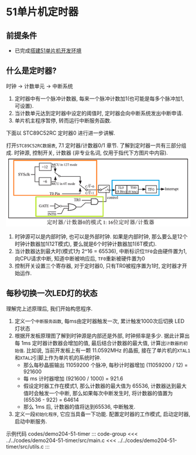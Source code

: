 # 51单片机定时器

## 前提条件

- 已完成[搭建51单片机开发环境](./setup-development-environment-for-51-mcu.md)

## 什么是定时器?

时钟 -> 计数单元 -> 中断系统

1. 定时器中有一个脉冲计数器, 每来一个脉冲计数加1(也可能是每多个脉冲加1, 可设置).
2. 当计数单元达到定时器中设定的阈值时, 定时器会向中断系统发出中断申请.
3. 单片机主程序暂停, 转而运行中断服务函数.

下面以 STC89C52RC 定时器0 进行进一步讲解.

打开`STC89C52RC数据表`, 7.1 定时器/计数器0/1 章节. 了解到定时器一共有三部分组成. 时钟源, 控制开关, 计数器 (非专业名词, 仅用于指代下方图片中内容).
![picture 0](assets/934298f41fdd4b14160032bbd315585c1c6086f1a1586502e35f3cbb921d21b2.png)
1. 时钟源可以是内部时钟, 也可以是外部时钟. 如果是内部时钟, 那么要么是12个时钟计数器加1(12T模式), 要么就是6个时钟计数器加1(6T模式).
2. 当计数器达到最大时(模式1为 2^16 = 65536), 中断标识位`TF0`会由硬件置为1, 向CPU请求中断, 知道中断被响应后, `TF0`重新被硬件置为0
3. 控制开关设置三个寄存器, 对于定时器0, 只有TR0被程序置为1时, 定时器才开始运作.

## 每秒切换一次LED灯的状态

理解完上述原理后, 我们开始构思程序.
1. 定义一个`中断服务函数`, 每ms由定时器触发一次, 累计触发1000次后切换 LED 灯状态
2. 根据开发板原理图了解到时钟源是内部还是外部, 时钟频率是多少. 据此计算出每 1ms 定时器计数器会增加的值, 最后结合计数器的最大值, 计算出`计数器的初始值`. 比如说, 当前开发板上有一颗 11.0592MHz 的晶振, 接在了单片机的`XTAL1`和`XTAL2`引脚上作为单片机的系统时钟. 
   - 那么每秒晶振输出 11059200 个脉冲, 每秒计时器增加 (11059200 / 12) = 921600
   - 每 ms 计时器增加 (921600 / 1000) = 921.6
   - 假设定时器工作在模式1, 那么计数器的最大值为 65536, 计数器达到最大值时会触发一个中断, 那么如果每次中断发生时, 将计数器的值置为 (65536 - 922) = 64614
   - 那么 1ms 后, 计数器的值将达到65536, 中断触发.
3. 定义一段`初始化程序`, 它应当具备一下功能. 配置定时器的工作模式, 启动定时器, 启动中断服务.

示例代码 codes/demo204-51-timer
::: code-group
<<< ../../codes/demo204-51-timer/src/main.c
<<< ../../codes/demo204-51-timer/src/utils.c
:::